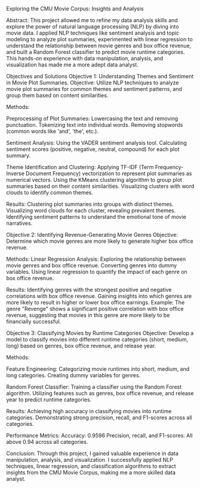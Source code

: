 Exploring the CMU Movie Corpus: Insights and Analysis

Abstract:
This project allowed me to refine my data analysis skills and explore the power of natural language processing (NLP) by diving into movie data. I applied NLP techniques like sentiment analysis and topic modeling to analyze plot summaries, experimented with linear regression to understand the relationship between movie genres and box office revenue, and built a Random Forest classifier to predict movie runtime categories. This hands-on experience with data manipulation, analysis, and visualization has made me a more adept data analyst.

Objectives and Solutions
Objective 1: Understanding Themes and Sentiment in Movie Plot Summaries.
Objective: Utilize NLP techniques to analyze movie plot summaries for common themes and sentiment patterns, and group them based on content similarities.

Methods:

Preprocessing of Plot Summaries:
Lowercasing the text and removing punctuation.
Tokenizing text into individual words.
Removing stopwords (common words like 'and', 'the', etc.).

Sentiment Analysis:
Using the VADER sentiment analysis tool.
Calculating sentiment scores (positive, negative, neutral, compound) for each plot summary.

Theme Identification and Clustering:
Applying TF-IDF (Term Frequency-Inverse Document Frequency) vectorization to represent plot summaries as numerical vectors.
Using the KMeans clustering algorithm to group plot summaries based on their content similarities.
Visualizing clusters with word clouds to identify common themes.

Results:
Clustering plot summaries into groups with distinct themes.
Visualizing word clouds for each cluster, revealing prevalent themes.
Identifying sentiment patterns to understand the emotional tone of movie narratives.


Objective 2: Identifying Revenue-Generating Movie Genres
Objective: Determine which movie genres are more likely to generate higher box office revenue.

Methods:
Linear Regression Analysis:
Exploring the relationship between movie genres and box office revenue.
Converting genres into dummy variables.
Using linear regression to quantify the impact of each genre on box office revenue.

Results:
Identifying genres with the strongest positive and negative correlations with box office revenue.
Gaining insights into which genres are more likely to result in higher or lower box office earnings.
Example: The genre "Revenge" shows a significant positive correlation with box office revenue, suggesting that movies in this genre are more likely to be financially successful.

Objective 3: Classifying Movies by Runtime Categories
Objective: Develop a model to classify movies into different runtime categories (short, medium, long) based on genres, box office revenue, and release year.

Methods:

Feature Engineering:
Categorizing movie runtimes into short, medium, and long categories.
Creating dummy variables for genres.

Random Forest Classifier:
Training a classifier using the Random Forest algorithm.
Utilizing features such as genres, box office revenue, and release year to predict runtime categories.

Results:
Achieving high accuracy in classifying movies into runtime categories.
Demonstrating strong precision, recall, and F1-scores across all categories.

Performance Metrics:
Accuracy: 0.9596
Precision, recall, and F1-scores: All above 0.94 across all categories.

Conclusion:
Through this project, I gained valuable experience in data manipulation, analysis, and visualization. I successfully applied NLP techniques, linear regression, and classification algorithms to extract insights from the CMU Movie Corpus, making me a more skilled data analyst.
